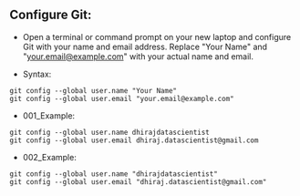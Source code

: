 ## Configure Git:

* Open a terminal or command prompt on your new laptop and configure Git with your name and email address. Replace "Your Name" and "your.email@example.com" with your actual name and email.

* Syntax:

```
git config --global user.name "Your Name"
git config --global user.email "your.email@example.com"
```

* 001_Example:
```
git config --global user.name dhirajdatascientist
git config --global user.email dhiraj.datascientist@gmail.com
```

* 002_Example:
```
git config --global user.name "dhirajdatascientist"
git config --global user.email "dhiraj.datascientist@gmail.com"
```